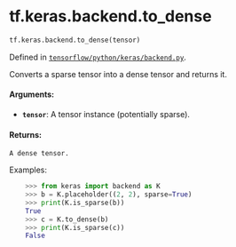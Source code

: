 <div itemscope itemtype="http://developers.google.com/ReferenceObject">
<meta itemprop="name" content="tf.keras.backend.to_dense" />
<meta itemprop="path" content="Stable" />
</div>

# tf.keras.backend.to_dense

``` python
tf.keras.backend.to_dense(tensor)
```



Defined in [`tensorflow/python/keras/backend.py`](https://www.tensorflow.org/code/tensorflow/python/keras/backend.py).

Converts a sparse tensor into a dense tensor and returns it.

#### Arguments:

* <b>`tensor`</b>: A tensor instance (potentially sparse).


#### Returns:

    A dense tensor.

Examples:
```python
    >>> from keras import backend as K
    >>> b = K.placeholder((2, 2), sparse=True)
    >>> print(K.is_sparse(b))
    True
    >>> c = K.to_dense(b)
    >>> print(K.is_sparse(c))
    False
```